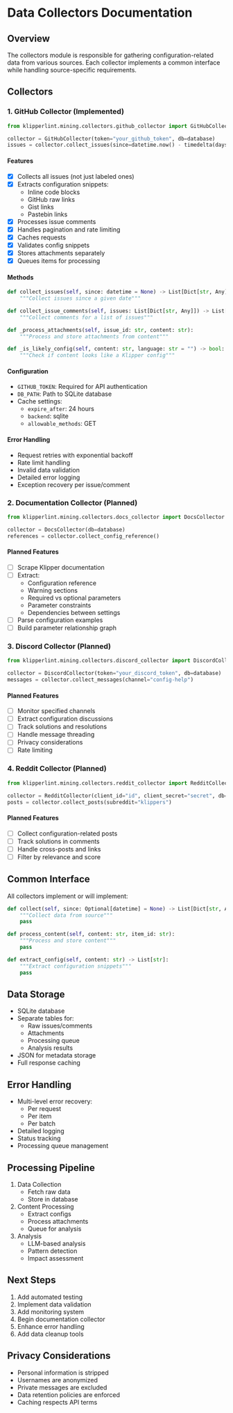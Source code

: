 # Data Collectors Documentation

## Overview
The collectors module is responsible for gathering configuration-related data from various sources. Each collector implements a common interface while handling source-specific requirements.

## Collectors

### 1. GitHub Collector (Implemented)
```python
from klipperlint.mining.collectors.github_collector import GitHubCollector

collector = GitHubCollector(token="your_github_token", db=database)
issues = collector.collect_issues(since=datetime.now() - timedelta(days=1))
```

#### Features
- [x] Collects all issues (not just labeled ones)
- [x] Extracts configuration snippets:
  - Inline code blocks
  - GitHub raw links
  - Gist links
  - Pastebin links
- [x] Processes issue comments
- [x] Handles pagination and rate limiting
- [x] Caches requests
- [x] Validates config snippets
- [x] Stores attachments separately
- [x] Queues items for processing

#### Methods
```python
def collect_issues(self, since: datetime = None) -> List[Dict[str, Any]]:
    """Collect issues since a given date"""

def collect_issue_comments(self, issues: List[Dict[str, Any]]) -> List[Dict[str, Any]]:
    """Collect comments for a list of issues"""

def _process_attachments(self, issue_id: str, content: str):
    """Process and store attachments from content"""

def _is_likely_config(self, content: str, language: str = "") -> bool:
    """Check if content looks like a Klipper config"""
```

#### Configuration
- `GITHUB_TOKEN`: Required for API authentication
- `DB_PATH`: Path to SQLite database
- Cache settings:
  - `expire_after`: 24 hours
  - `backend`: sqlite
  - `allowable_methods`: GET

#### Error Handling
- Request retries with exponential backoff
- Rate limit handling
- Invalid data validation
- Detailed error logging
- Exception recovery per issue/comment

### 2. Documentation Collector (Planned)
```python
from klipperlint.mining.collectors.docs_collector import DocsCollector

collector = DocsCollector(db=database)
references = collector.collect_config_reference()
```

#### Planned Features
- [ ] Scrape Klipper documentation
- [ ] Extract:
  - Configuration reference
  - Warning sections
  - Required vs optional parameters
  - Parameter constraints
  - Dependencies between settings
- [ ] Parse configuration examples
- [ ] Build parameter relationship graph

### 3. Discord Collector (Planned)
```python
from klipperlint.mining.collectors.discord_collector import DiscordCollector

collector = DiscordCollector(token="your_discord_token", db=database)
messages = collector.collect_messages(channel="config-help")
```

#### Planned Features
- [ ] Monitor specified channels
- [ ] Extract configuration discussions
- [ ] Track solutions and resolutions
- [ ] Handle message threading
- [ ] Privacy considerations
- [ ] Rate limiting

### 4. Reddit Collector (Planned)
```python
from klipperlint.mining.collectors.reddit_collector import RedditCollector

collector = RedditCollector(client_id="id", client_secret="secret", db=database)
posts = collector.collect_posts(subreddit="klippers")
```

#### Planned Features
- [ ] Collect configuration-related posts
- [ ] Track solutions in comments
- [ ] Handle cross-posts and links
- [ ] Filter by relevance and score

## Common Interface
All collectors implement or will implement:
```python
def collect(self, since: Optional[datetime] = None) -> List[Dict[str, Any]]:
    """Collect data from source"""
    pass

def process_content(self, content: str, item_id: str):
    """Process and store content"""
    pass

def extract_config(self, content: str) -> List[str]:
    """Extract configuration snippets"""
    pass
```

## Data Storage
- SQLite database
- Separate tables for:
  - Raw issues/comments
  - Attachments
  - Processing queue
  - Analysis results
- JSON for metadata storage
- Full response caching

## Error Handling
- Multi-level error recovery:
  - Per request
  - Per item
  - Per batch
- Detailed logging
- Status tracking
- Processing queue management

## Processing Pipeline
1. Data Collection
   - Fetch raw data
   - Store in database
2. Content Processing
   - Extract configs
   - Process attachments
   - Queue for analysis
3. Analysis
   - LLM-based analysis
   - Pattern detection
   - Impact assessment

## Next Steps
1. Add automated testing
2. Implement data validation
3. Add monitoring system
4. Begin documentation collector
5. Enhance error handling
6. Add data cleanup tools

## Privacy Considerations
- Personal information is stripped
- Usernames are anonymized
- Private messages are excluded
- Data retention policies are enforced
- Caching respects API terms
